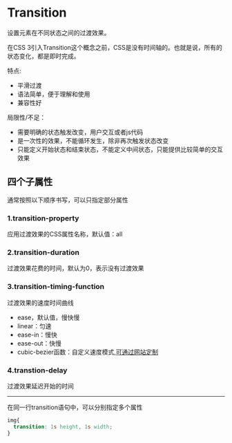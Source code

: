 # Transition
设置元素在不同状态之间的过渡效果。

在CSS 3引入Transition这个概念之前，CSS是没有时间轴的。也就是说，所有的状态变化，都是即时完成。

特点:
- 平滑过渡
- 语法简单，便于理解和使用
- 兼容性好

局限性/不足：
- 需要明确的状态触发改变，用户交互或者js代码
- 是一次性的效果，不能循环发生，除非再次触发状态改变
- 只能定义开始状态和结束状态，不能定义中间状态，只能提供比较简单的交互效果

## 四个子属性
通常按照以下顺序书写，可以只指定部分属性
### 1.transition-property
应用过渡效果的CSS属性名称，默认值：all

### 2.transition-duration
过渡效果花费的时间，默认为0，表示没有过渡效果

### 3.transition-timing-function 
过渡效果的速度时间曲线
- ease，默认值，慢快慢
- linear：匀速
- ease-in：慢快
- ease-out：快慢
- cubic-bezier函数：自定义速度模式,[可通过网站定制](https://cubic-bezier.com/)

### 4.transtion-delay 
过渡效果延迟开始的时间

---
在同一行transition语句中，可以分别指定多个属性
```css
img{
  transition: 1s height, 1s width;
}
```
